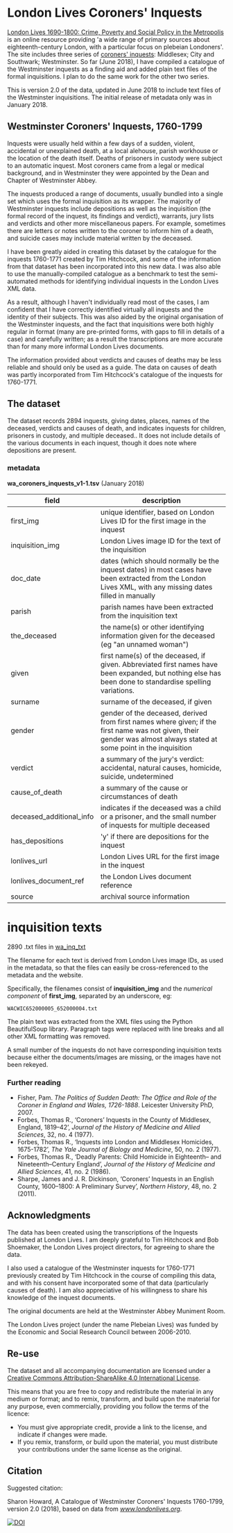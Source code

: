 London Lives Coroners' Inquests
=====================

[London Lives 1690-1800: Crime, Poverty and Social Policy in the
Metropolis](http://www.londonlives.org) is an online resource
providing 'a wide range of primary sources about eighteenth-century
London, with a particular focus on plebeian Londoners'. The site includes three series of [coroners' inquests](https://www.londonlives.org/static/IC.jsp): Middlesex; City and Southwark; Westminster. So far (June 2018), I have compiled a catalogue of the Westminster inquests as a finding aid and added plain text files of the formal inquisitions. I plan to do the same work for the other two series. 


This is version 2.0 of the data, updated in June 2018 to include text files of the Westminster inquisitions. The initial release of metadata only was in January 2018.


Westminster Coroners' Inquests, 1760-1799
--------------------

Inquests were usually held within a few days of a sudden, violent, accidental or unexplained death, at a local alehouse, parish workhouse or the location of the death itself. Deaths of prisoners in custody were subject to an automatic inquest. Most coroners came from a legal or medical background, and in Westminster they were appointed by the Dean and Chapter of Westminster Abbey.

The inquests produced a range of documents, usually bundled into a single set which uses the formal inquisition as its wrapper. The majority of Westminster inquests include depositions as well as the inquisition (the formal record of the inquest, its findings and verdict), warrants, jury lists and verdicts and other more miscellaneous papers. For example, sometimes there are letters or notes written to the coroner to inform him of a death, and suicide cases may include material written by the deceased.

I have been greatly aided in creating this dataset by the catalogue for the inquests 1760-1771 created by Tim Hitchcock, and some of the information from that dataset has been incorporated into this new data. I was also able to use the manually-compiled catalogue as a benchmark to test the semi-automated methods for identifying individual inquests in the London Lives XML data. 

As a result, although I haven't individually read most of the cases, I am confident that I have correctly identified virtually all inquests and the identity of their subjects. This was also aided by the original organisation of the Westminster inquests, and the fact that inquisitions were both highly regular in format (many are pre-printed forms, with gaps to fill in details of a case) and carefully written; as a result the transcriptions are more accurate than for many more informal London Lives documents. 

The information provided about verdicts and causes of deaths may be less reliable and should only be used as a guide. The data on causes of death was partly incorporated from Tim Hitchcock's catalogue of the inquests for 1760-1771.

The dataset
------

The dataset records 2894 inquests, giving dates, places, names of the deceased, verdicts and causes of death, and indicates inquests for children, prisoners in custody, and multiple deceased.. It does not include details of the various documents in each inquest, though it does note where depositions are present.

### metadata

**wa_coroners_inquests_v1-1.tsv** (January 2018)

| field | description |
|------|------------------|
| first_img | unique identifier, based on London Lives ID for the first image in the inquest |
| inquisition_img | London Lives image ID for the text of the inquisition |
| doc_date | dates (which should normally be the inquest dates) in most cases have been extracted from the London Lives XML, with any missing dates filled in manually |
| parish | parish names have been extracted from the inquisition text |
| the_deceased | the name(s) or other identifying information given for the deceased (eg "an unnamed woman")  |
| given | first name(s) of the deceased, if given. Abbreviated first names have been expanded, but nothing else has been done to standardise spelling variations.  |
| surname | surname of the deceased, if given  |
| gender | gender of the deceased, derived from first names where given; if the first name was not given, their gender was almost always stated at some point in the inquisition |
| verdict | a summary of the jury's verdict: accidental, natural causes, homicide, suicide, undetermined |
| cause_of_death | a summary of the cause or circumstances of death |
| deceased_additional_info | indicates if the deceased was a child or a prisoner, and the small number of inquests for multiple deceased  |
| has_depositions | 'y' if there are depositions for the inquest  |
| lonlives_url | London Lives URL for the first image in the inquest  |
| lonlives_document_ref | the London Lives document reference |
| source | archival source information |

# inquisition texts

2890 .txt files in [wa_inq_txt](wa_inq_txt)

The filename for each text is derived from London Lives image IDs, as used in the metadata, so that the files can easily be cross-referenced to the metadata and the website. 

Specifically, the filenames consist of **inquisition_img** and  the *numerical component* of **first_img**, separated by an underscore, eg:

    WACWIC652000005_652000004.txt

The plain text was extracted from the XML files using the Python BeautifulSoup library. Paragraph tags were replaced with line breaks and all other XML formatting was removed.

A small number of the inquests do not have corresponding inquisition texts because either the documents/images are missing, or the images have not been rekeyed.


### Further reading

* Fisher, Pam. *The Politics of Sudden Death: The Office and Role of the Coroner in England and Wales, 1726-1888*. Leicester University PhD, 2007. 
* Forbes, Thomas R., ‘Coroners’ Inquests in the County of Middlesex, England, 1819–42’, *Journal of the History of Medicine and Allied Sciences*, 32, no. 4 (1977).
* Forbes, Thomas R., ‘Inquests into London and Middlesex Homicides, 1675-1782’, *The Yale Journal of Biology and Medicine*, 50, no. 2 (1977).
* Forbes, Thomas R., ‘Deadly Parents: Child Homicide in Eighteenth– and Nineteenth–Century England’, *Journal of the History of Medicine and Allied Sciences*, 41, no. 2 (1986).
* Sharpe, James and J. R. Dickinson, ‘Coroners’ Inquests in an English County, 1600–1800: A Preliminary Survey’, *Northern History*, 48, no. 2 (2011).


Acknowledgments
--------

The data has been created using the transcriptions of the Inquests published at London Lives. I am deeply grateful to Tim Hitchcock and Bob Shoemaker, the London Lives project directors, for agreeing to share the data.

I also used a catalogue of the Westminster inquests for 1760-1771 previously created by Tim Hitchcock in the course of compiling this data, and with his consent have incorporated some of that data (particularly causes of death). I am also appreciative of his willingness to share his knowledge of the inquest documents.

The original documents are held at the Westminster Abbey Muniment Room.

The London Lives project (under the name Plebeian Lives) was funded by the Economic and Social Research Council between 2006-2010.

Re-use
---------

The dataset and all accompanying documentation are licensed under a [Creative Commons Attribution-ShareAlike 4.0 International License](http://creativecommons.org/licenses/by-sa/4.0/).

This means that you are free to copy and redistribute the material in any medium or format; and to remix, transform, and build upon the material for any purpose, even commercially, providing you follow the terms of the licence:

-    You must give appropriate credit, provide a link to the license, and indicate if changes were made.
-    If you remix, transform, or build upon the material, you must distribute your contributions under the same license as the original.


Citation
--------

Suggested citation:

Sharon Howard, A Catalogue of Westminster Coroners' Inquests 1760-1799, version 2.0 (2018), based on data from *www.londonlives.org*.


[![DOI](https://zenodo.org/badge/325594461.svg)](https://zenodo.org/badge/latestdoi/325594461)